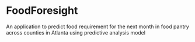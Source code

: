 # FoodForesight
 An application to predict food requirement for the next month in food pantry across counties in Atlanta using predictive analysis model
